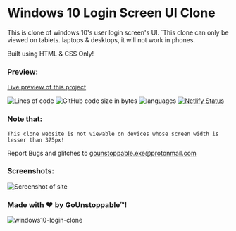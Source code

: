 # Windows 10 Login Screen UI Clone

This is clone of windows 10's user login screen's UI. `This clone can only be viewed on tablets. laptops & desktops, it will not work in phones.

Built using HTML & CSS Only!

### Preview:
[Live preview of this project](https://windows-10-login-clone.netlify.app/)

![Lines of code](https://img.shields.io/tokei/lines/github/gounstoppable-exe/windows10-login-clone?color=%2300cc52)
![GitHub code size in bytes](https://img.shields.io/github/languages/code-size/gounstoppable-exe/windows10-login-clone?color=%2300cc52)
![languages](https://img.shields.io/github/languages/count/gounstoppable-exe/windows10-login-clone?color=%2300cc52)
[![Netlify Status](https://api.netlify.com/api/v1/badges/1a19b3ee-9614-4ad8-b253-80ef865fe7a7/deploy-status)](https://app.netlify.com/sites/zen-shockley-ffba98/deploys)


### Note that:
`This clone website is not viewable on devices whose screen width is lesser than 375px!`

Report Bugs and glitches to gounstoppable.exe@protonmail.com

### Screenshots:
![Screenshot of site](https://i.ibb.co/Sm2M2Ns/Screenshot-from-2022-01-17-15-26-21.png)

### Made with ❤️ by GoUnstoppable™!
![windows10-login-clone](https://socialify.git.ci/gounstoppable-exe/windows10-login-clone/image?font=Raleway&language=1&name=1&owner=1&pattern=Formal%20Invitation&theme=Dark)